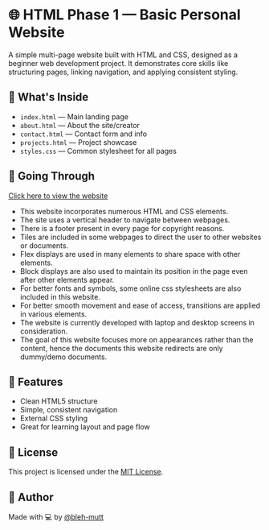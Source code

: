 # 🌐 HTML Phase 1 — Basic Personal Website

A simple multi-page website built with HTML and CSS, designed as a beginner web development project. It demonstrates core skills like structuring pages, linking navigation, and applying consistent styling.

## 📁 What's Inside

- `index.html` — Main landing page  
- `about.html` — About the site/creator  
- `contact.html` — Contact form and info  
- `projects.html` — Project showcase  
- `styles.css` — Common stylesheet for all pages  

## 🚀 Going Through

[Click here to view the website](https://bleh-mutt.github.io/htmlphase1/)

- This website incorporates numerous HTML and CSS elements.
- The site uses a vertical header to navigate between webpages.
- There is a footer present in every page for copyright reasons.
- Tiles are included in some webpages to direct the user to other websites or documents.
- Flex displays are used in many elements to share space with other elements.
- Block displays are also used to maintain its position in the page even after other elements appear.
- For better fonts and symbols, some online css stylesheets are also included in this website.
- For better smooth movement and ease of access, transitions are applied in various elements.
- The website is currently developed with laptop and desktop screens in consideration.
- The goal of this website focuses more on appearances rather than the content, hence the documents this website redirects are only dummy/demo documents.


## 🎯 Features

- Clean HTML5 structure  
- Simple, consistent navigation  
- External CSS styling  
- Great for learning layout and page flow  

## 🧾 License

This project is licensed under the [MIT License](https://opensource.org/licenses/MIT).

## 🙌 Author

Made with 💻 by [@bleh-mutt](https://github.com/bleh-mutt)
```
